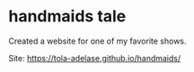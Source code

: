 # handmaids tale

Created a website for one of my favorite shows. 

Site: https://tola-adelase.github.io/handmaids/
